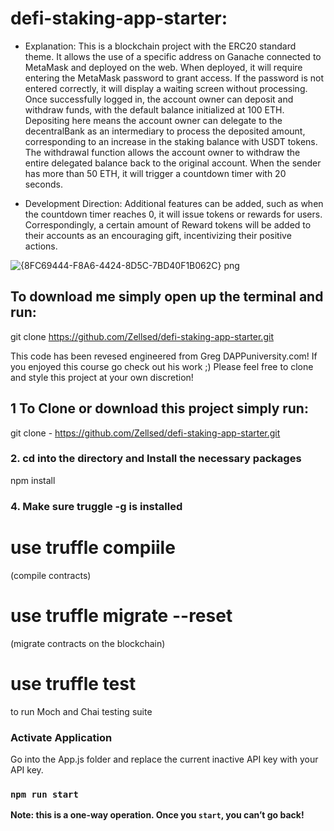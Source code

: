 # defi-staking-app-starter:

- Explanation: This is a blockchain project with the ERC20 standard theme. It allows the use of a specific address on Ganache connected to MetaMask and deployed on the web. When deployed, it will require entering the MetaMask password to grant access. If the password is not entered correctly, it will display a waiting screen without processing. Once successfully logged in, the account owner can deposit and withdraw funds, with the default balance initialized at 100 ETH. Depositing here means the account owner can delegate to the decentralBank as an intermediary to process the deposited amount, corresponding to an increase in the staking balance with USDT tokens. The withdrawal function allows the account owner to withdraw the entire delegated balance back to the original account. When the sender has more than 50 ETH, it will trigger a countdown timer with 20 seconds.

- Development Direction: Additional features can be added, such as when the countdown timer reaches 0, it will issue tokens or rewards for users. Correspondingly, a certain amount of Reward tokens will be added to their accounts as an encouraging gift, incentivizing their positive actions.

![{8FC69444-F8A6-4424-8D5C-7BD40F1B062C} png](https://github.com/Zellsed/defi-staking-app-starter/assets/155917734/18874e13-5988-48f4-9e10-8ef68a5a4357)

## To download me simply open up the terminal and run: 

git clone https://github.com/Zellsed/defi-staking-app-starter.git

This code has been revesed engineered from Greg DAPPuniversity.com! If you enjoyed this course go check out his work ;) 
Please feel free to clone and style this project at your own discretion!

## 1 To Clone or download this project simply run: 

git clone - https://github.com/Zellsed/defi-staking-app-starter.git

### 2. cd into the directory and Install the necessary packages

npm install

### 4. Make sure truggle -g is installed

# use truffle compiile 
(compile contracts)

# use truffle migrate --reset 
(migrate contracts on the blockchain)

# use truffle test
to run Moch and Chai testing suite

### Activate Application

Go into the App.js folder and replace the current inactive
API key with your API key.

### `npm run start`

**Note: this is a one-way operation. Once you `start`, you can’t go back!**
